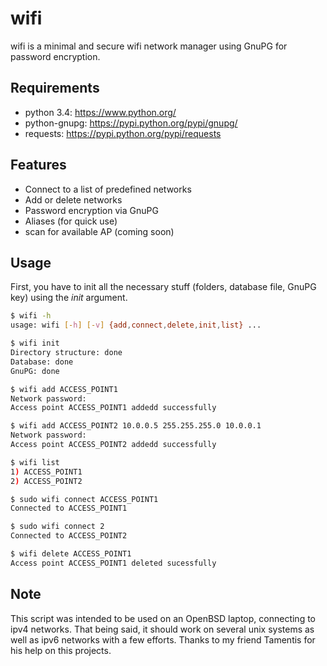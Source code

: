 wifi
====
wifi is a minimal and secure wifi network manager using GnuPG for password encryption.

## Requirements
 * python 3.4: https://www.python.org/
 * python-gnupg: https://pypi.python.org/pypi/gnupg/
 * requests: https://pypi.python.org/pypi/requests

## Features
* Connect to a list of predefined networks
* Add or delete networks
* Password encryption via GnuPG
* Aliases (for quick use)
* scan for available AP (coming soon)

## Usage
First, you have to init all the necessary stuff (folders, database file, GnuPG key) using the _init_ argument.
```sh
$ wifi -h
usage: wifi [-h] [-v] {add,connect,delete,init,list} ...

$ wifi init
Directory structure: done
Database: done
GnuPG: done

$ wifi add ACCESS_POINT1
Network password:
Access point ACCESS_POINT1 addedd successfully

$ wifi add ACCESS_POINT2 10.0.0.5 255.255.255.0 10.0.0.1
Network password:
Access point ACCESS_POINT2 addedd successfully

$ wifi list
1) ACCESS_POINT1
2) ACCESS_POINT2

$ sudo wifi connect ACCESS_POINT1
Connected to ACCESS_POINT1

$ sudo wifi connect 2
Connected to ACCESS_POINT2

$ wifi delete ACCESS_POINT1
Access point ACCESS_POINT1 deleted sucessfully
```

## Note
This script was intended to be used on an OpenBSD laptop, connecting
to ipv4 networks. That being said, it should work on several unix systems
as well as ipv6 networks with a few efforts. Thanks to my friend Tamentis
for his help on this projects.

